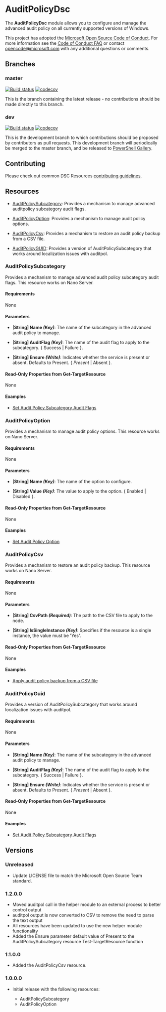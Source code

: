 # AuditPolicyDsc

The **AuditPolicyDsc** module allows you to configure and manage the advanced audit policy on all
currently supported versions of Windows.

This project has adopted the [Microsoft Open Source Code of Conduct](
  https://opensource.microsoft.com/codeofconduct/).
For more information see the [Code of Conduct FAQ](
  https://opensource.microsoft.com/codeofconduct/faq/)
or contact [opencode@microsoft.com](mailto:opencode@microsoft.com) with any additional questions
or comments.

## Branches

### master

[![Build status](https://ci.appveyor.com/api/projects/status/9nsi30ladk1jaax5/branch/master?svg=true)](https://ci.appveyor.com/project/PowerShell/AuditPolicyDsc/branch/master)
[![codecov](https://codecov.io/gh/PowerShell/AuditPolicyDsc/branch/master/graph/badge.svg)](https://codecov.io/gh/PowerShell/AuditPolicyDsc/branch/master)

This is the branch containing the latest release -
no contributions should be made directly to this branch.

### dev

[![Build status](https://ci.appveyor.com/api/projects/status/9nsi30ladk1jaax5/branch/master?svg=true)](https://ci.appveyor.com/project/PowerShell/AuditPolicyDsc/branch/dev)
[![codecov](https://codecov.io/gh/PowerShell/AuditPolicyDsc/branch/dev/graph/badge.svg)](https://codecov.io/gh/PowerShell/AuditPolicyDsc/branch/dev)

This is the development branch
to which contributions should be proposed by contributors as pull requests.
This development branch will periodically be merged to the master branch,
and be released to [PowerShell Gallery](https://www.powershellgallery.com/).

## Contributing

Please check out common DSC Resources [contributing guidelines](
  https://github.com/PowerShell/DscResources/blob/master/CONTRIBUTING.md).

## Resources

* [AuditPolicySubcategory](#AuditPolicySubcategory): Provides a mechanism to manage advanced auditpolicy subcategory audit flags.

* [AuditPolicyOption](#AuditPolicyOption): Provides a mechanism to manage audit policy options.

* [AuditPolicyCsv](#AuditPolicyCsv): Provides a mechanism to restore an audit policy backup from a CSV file.

* [AuditPolicyGUID](#AuditPolicyGuid): Provides a version of AuditPolicySubcategory that works around localization issues with auditpol.

### AuditPolicySubcategory

Provides a mechanism to manage advanced audit policy subcategory audit flags.
This resource works on Nano Server.

#### Requirements

None

#### Parameters

* **[String] Name _(Key)_**: The name of the subcategory in the advanced audit policy to manage.

* **[String] AuditFlag _(Key)_**: The name of the audit flag to apply to the subcategory. { Success | Failure }.

* **[String] Ensure _(Write)_**: Indicates whether the service is present or absent. Defaults to Present. { *Present* | Absent }.

#### Read-Only Properties from Get-TargetResource

None

#### Examples

* [Set Audit Policy Subcategory Audit Flags](
  https://github.com/PowerShell/AuditPolicyDsc/blob/master/Examples/Sample_AuditPolicySubcategory.ps1)

### AuditPolicyOption

Provides a mechanism to manage audit policy options.
This resource works on Nano Server.

#### Requirements

None

#### Parameters

* **[String] Name _(Key)_**: The name of the option to configure.

* **[String] Value _(Key)_**: The value to apply to the option. { Enabled | Disabled }.

#### Read-Only Properties from Get-TargetResource

None

#### Examples

* [Set Audit Policy Option](
  https://github.com/PowerShell/AuditPolicyDsc/blob/master/Examples/Sample_AuditPolicyOption.ps1)

### AuditPolicyCsv

Provides a mechanism to restore an audit policy backup.
This resource works on Nano Server.

#### Requirements

None

#### Parameters

* **[String] CsvPath _(Required)_**: The path to the CSV file to apply to the node.

* **[String] IsSingleInstance _(Key)_**: Specifies if the resource is a single instance, the value must be 'Yes'.

#### Read-Only Properties from Get-TargetResource

None

#### Examples

* [Apply audit policy backup from a CSV file](
  https://github.com/PowerShell/AuditPolicyDsc/blob/master/Examples/Sample_AuditPolicyCsv.ps1)

### AuditPolicyGuid

Provides a version of AuditPolicySubcategory that works around localization issues with auditpol.

#### Requirements

None

#### Parameters

* **[String] Name _(Key)_**: The name of the subcategory in the advanced audit policy to manage.

* **[String] AuditFlag _(Key)_**: The name of the audit flag to apply to the subcategory. { Success | Failure }.

* **[String] Ensure _(Write)_**: Indicates whether the service is present or absent. Defaults to Present. { *Present* | Absent }.

#### Read-Only Properties from Get-TargetResource

None

#### Examples

* [Set Audit Policy Subcategory Audit Flags](
  https://github.com/PowerShell/AuditPolicyDsc/blob/master/Examples/Sample_AuditPolicyGuid.ps1)

## Versions

### Unreleased

* Update LICENSE file to match the Microsoft Open Source Team standard.

### 1.2.0.0

*  Moved auditpol call in the helper module to an external process to better control output
* auditpol output is now converted to CSV to remove the need to parse the text output
* All resources have been updated to use the new helper module functionality
* Added the Ensure parameter default value of Present to the AuditPolicySubcategory resource Test-TargetResource function

### 1.1.0.0

* Added the AuditPolicyCsv resource.

### 1.0.0.0

* Initial release with the following resources:

  * AuditPolicySubcategory
  * AuditPolicyOption
